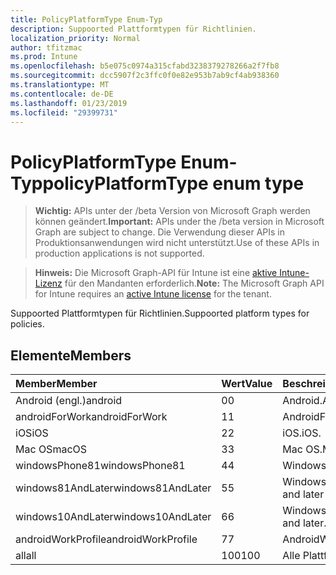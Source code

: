 ```yaml
---
title: PolicyPlatformType Enum-Typ
description: Suppoorted Plattformtypen für Richtlinien.
localization_priority: Normal
author: tfitzmac
ms.prod: Intune
ms.openlocfilehash: b5e075c0974a315cfabd3238379278266a2f7fb8
ms.sourcegitcommit: dcc5907f2c3ffc0f0e82e953b7ab9cf4ab938360
ms.translationtype: MT
ms.contentlocale: de-DE
ms.lasthandoff: 01/23/2019
ms.locfileid: "29399731"
---
```

# <a name="policyplatformtype-enum-type"></a><span data-ttu-id="c31f3-103">PolicyPlatformType Enum-Typ</span><span class="sxs-lookup"><span data-stu-id="c31f3-103">policyPlatformType enum type</span></span>

> <span data-ttu-id="c31f3-104">**Wichtig:** APIs unter der /beta Version von Microsoft Graph werden können geändert.</span><span class="sxs-lookup"><span data-stu-id="c31f3-104">**Important:** APIs under the /beta version in Microsoft Graph are subject to change.</span></span> <span data-ttu-id="c31f3-105">Die Verwendung dieser APIs in Produktionsanwendungen wird nicht unterstützt.</span><span class="sxs-lookup"><span data-stu-id="c31f3-105">Use of these APIs in production applications is not supported.</span></span>

> <span data-ttu-id="c31f3-106">**Hinweis:** Die Microsoft Graph-API für Intune ist eine [aktive Intune-Lizenz](https://go.microsoft.com/fwlink/?linkid=839381) für den Mandanten erforderlich.</span><span class="sxs-lookup"><span data-stu-id="c31f3-106">**Note:** The Microsoft Graph API for Intune requires an [active Intune license](https://go.microsoft.com/fwlink/?linkid=839381) for the tenant.</span></span>

<span data-ttu-id="c31f3-107">Suppoorted Plattformtypen für Richtlinien.</span><span class="sxs-lookup"><span data-stu-id="c31f3-107">Suppoorted platform types for policies.</span></span>

## <a name="members"></a><span data-ttu-id="c31f3-108">Elemente</span><span class="sxs-lookup"><span data-stu-id="c31f3-108">Members</span></span>
|<span data-ttu-id="c31f3-109">Member</span><span class="sxs-lookup"><span data-stu-id="c31f3-109">Member</span></span>|<span data-ttu-id="c31f3-110">Wert</span><span class="sxs-lookup"><span data-stu-id="c31f3-110">Value</span></span>|<span data-ttu-id="c31f3-111">Beschreibung</span><span class="sxs-lookup"><span data-stu-id="c31f3-111">Description</span></span>|
|:---|:---|:---|
|<span data-ttu-id="c31f3-112">Android (engl.)</span><span class="sxs-lookup"><span data-stu-id="c31f3-112">android</span></span>|<span data-ttu-id="c31f3-113">0</span><span class="sxs-lookup"><span data-stu-id="c31f3-113">0</span></span>|<span data-ttu-id="c31f3-114">Android.</span><span class="sxs-lookup"><span data-stu-id="c31f3-114">Android.</span></span>|
|<span data-ttu-id="c31f3-115">androidForWork</span><span class="sxs-lookup"><span data-stu-id="c31f3-115">androidForWork</span></span>|<span data-ttu-id="c31f3-116">1</span><span class="sxs-lookup"><span data-stu-id="c31f3-116">1</span></span>|<span data-ttu-id="c31f3-117">AndroidForWork.</span><span class="sxs-lookup"><span data-stu-id="c31f3-117">AndroidForWork.</span></span>|
|<span data-ttu-id="c31f3-118">iOS</span><span class="sxs-lookup"><span data-stu-id="c31f3-118">iOS</span></span>|<span data-ttu-id="c31f3-119">2</span><span class="sxs-lookup"><span data-stu-id="c31f3-119">2</span></span>|<span data-ttu-id="c31f3-120">iOS.</span><span class="sxs-lookup"><span data-stu-id="c31f3-120">iOS.</span></span>|
|<span data-ttu-id="c31f3-121">Mac OS</span><span class="sxs-lookup"><span data-stu-id="c31f3-121">macOS</span></span>|<span data-ttu-id="c31f3-122">3</span><span class="sxs-lookup"><span data-stu-id="c31f3-122">3</span></span>|<span data-ttu-id="c31f3-123">Mac OS.</span><span class="sxs-lookup"><span data-stu-id="c31f3-123">MacOS.</span></span>|
|<span data-ttu-id="c31f3-124">windowsPhone81</span><span class="sxs-lookup"><span data-stu-id="c31f3-124">windowsPhone81</span></span>|<span data-ttu-id="c31f3-125">4</span><span class="sxs-lookup"><span data-stu-id="c31f3-125">4</span></span>|<span data-ttu-id="c31f3-126">WindowsPhone 8.1.</span><span class="sxs-lookup"><span data-stu-id="c31f3-126">WindowsPhone 8.1.</span></span>|
|<span data-ttu-id="c31f3-127">windows81AndLater</span><span class="sxs-lookup"><span data-stu-id="c31f3-127">windows81AndLater</span></span>|<span data-ttu-id="c31f3-128">5</span><span class="sxs-lookup"><span data-stu-id="c31f3-128">5</span></span>|<span data-ttu-id="c31f3-129">Windows 8.1 und höher</span><span class="sxs-lookup"><span data-stu-id="c31f3-129">Windows 8.1 and later</span></span>|
|<span data-ttu-id="c31f3-130">windows10AndLater</span><span class="sxs-lookup"><span data-stu-id="c31f3-130">windows10AndLater</span></span>|<span data-ttu-id="c31f3-131">6</span><span class="sxs-lookup"><span data-stu-id="c31f3-131">6</span></span>|<span data-ttu-id="c31f3-132">Windows 10 und höher.</span><span class="sxs-lookup"><span data-stu-id="c31f3-132">Windows 10 and later.</span></span>|
|<span data-ttu-id="c31f3-133">androidWorkProfile</span><span class="sxs-lookup"><span data-stu-id="c31f3-133">androidWorkProfile</span></span>|<span data-ttu-id="c31f3-134">7</span><span class="sxs-lookup"><span data-stu-id="c31f3-134">7</span></span>|<span data-ttu-id="c31f3-135">AndroidWorkProfile.</span><span class="sxs-lookup"><span data-stu-id="c31f3-135">AndroidWorkProfile.</span></span>|
|<span data-ttu-id="c31f3-136">all</span><span class="sxs-lookup"><span data-stu-id="c31f3-136">all</span></span>|<span data-ttu-id="c31f3-137">100</span><span class="sxs-lookup"><span data-stu-id="c31f3-137">100</span></span>|<span data-ttu-id="c31f3-138">Alle Plattformen.</span><span class="sxs-lookup"><span data-stu-id="c31f3-138">All platforms.</span></span>|




